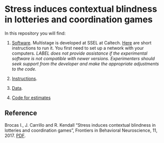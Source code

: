 # Stress induces contextual blindness in lotteries and coordination games

In this repository you will find: 

1. [Software](https://github.com/labelinstitute/nonchoice/tree/main/time_perception/Software/Software). Multistage is developed at SSEL at Caltech. [Here](https://drive.google.com/file/d/1jp9XA6YVJm3eW9_c4rYbBQtlSfmJg9XO/view) are short instructions to run it. You first need to set up a network with your computers. *LABEL does not provide assistance if the experimental software is not compatible with newer versions. Experimenters should seek support from the developer and make the appropriate adjustments to the code.*

2. [Instructions](https://github.com/labelinstitute/nonchoice/main/time_perception/Instructions_time.pdf).

3. [Data](https://github.com/labelinstitute/nonchoice/tree/main/time_perception/Data).

4. [Code for estimates](https://github.com/labelinstitute/nonchoice/tree/main/time_perception/Code_Estimates/Codes%20for%20estimates)


## Reference
Brocas I., J. Carrillo and R. Kendall “Stress induces contextual blindness in lotteries and coordination games”, Frontiers in Behavioral Neuroscience, 11, 2017. [PDF](https://isabellebrocas.org/Research/stress-risk.pdf).
